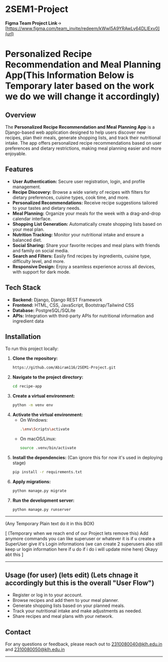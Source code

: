 # 2SEM1-Project

**Figma Team Project Link**-> [https://www.figma.com/team_invite/redeem/kWwI5A9YRAwLy64DLlExv0](url)

# Personalized Recipe Recommendation and Meal Planning App(**This Information Below is Temporary later based on the work we do we will change it accordingly**)

## Overview
The **Personalized Recipe Recommendation and Meal Planning App** is a Django-based web application designed to help users discover new recipes, plan their meals, generate shopping lists, and track their nutritional intake. The app offers personalized recipe recommendations based on user preferences and dietary restrictions, making meal planning easier and more enjoyable.

## Features
- **User Authentication:** Secure user registration, login, and profile management.
- **Recipe Discovery:** Browse a wide variety of recipes with filters for dietary preferences, cuisine types, cook time, and more.
- **Personalized Recommendations:** Receive recipe suggestions tailored to your tastes and dietary needs.
- **Meal Planning:** Organize your meals for the week with a drag-and-drop calendar interface.
- **Shopping List Generation:** Automatically create shopping lists based on your meal plan.
- **Nutrition Tracking:** Monitor your nutritional intake and ensure a balanced diet.
- **Social Sharing:** Share your favorite recipes and meal plans with friends and family on social media.
- **Search and Filters:** Easily find recipes by ingredients, cuisine type, difficulty level, and more.
- **Responsive Design:** Enjoy a seamless experience across all devices, with support for dark mode.

## Tech Stack
- **Backend:** Django, Django REST Framework
- **Frontend:** HTML, CSS, JavaScript, Bootstrap/Tailwind CSS
- **Database:** PostgreSQL/SQLite
- **APIs:** Integration with third-party APIs for nutritional information and ingredient data

## Installation
To run this project locally:

1. **Clone the repository:**
   ```bash
   https://github.com/Abiram116/2SEM1-Project.git
   ```
2. **Navigate to the project directory:**
   ```bash
   cd recipe-app
   ```
3. **Create a virtual environment:**
   ```bash
   python -m venv env
   ```
4. **Activate the virtual environment:**
   - On Windows:
     ```bash
     .\env\Scripts\activate
     ```
   - On macOS/Linux:
     ```bash
     source .venv/bin/activate
     ```
5. **Install the dependencies:** (Can ignore this for now it's used in deploying stage)
   ```bash
   pip install -r requirements.txt
   ```
6. **Apply migrations:**
   ```bash
   python manage.py migrate
   ```
7. **Run the development server:**
   ```bash
   python manage.py runserver
   ```
------------------------------------------------------------------------------------------------------------

(Any Temporary Plain text do it in this BOX)

[
(Temporary when we reach end of our Project lets remove this)
Add anymore commands you can like superuser or whatever it is if u create a SuperUser give it's Login informations (we can create 2 superusers also still keep ur login information here if u do if i do i will update mine here)
Okayy abt this
]

------------------------------------------------------------------------------------------------------------

## Usage (for user)  (lets edit) (Lets chnage it accordingly but this is the overall "User Flow")
- Register or log in to your account.
- Browse recipes and add them to your meal planner.
- Generate shopping lists based on your planned meals.
- Track your nutritional intake and make adjustments as needed.
- Share recipes and meal plans with your network.


## Contact
For any questions or feedback, please reach out to [2310080040@klh.edu.in](url) and [2310080050@klh.edu.in](url)

----------
